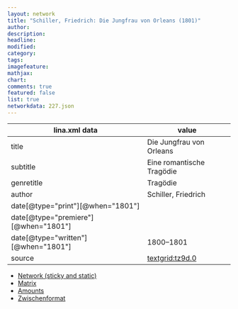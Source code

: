 ```yaml
---
layout: network
title: "Schiller, Friedrich: Die Jungfrau von Orleans (1801)"
author:
description:
headline:
modified:
category:
tags:
imagefeature: 
mathjax: 
chart: 
comments: true
featured: false
list: true
networkdata: 227.json
---
```

lina.xml data  | value
------------- | -------------
title|Die Jungfrau von Orleans
subtitle|Eine romantische Tragödie
genretitle|Tragödie
author|Schiller, Friedrich
date[@type="print"][@when="1801"]|
date[@type="premiere"][@when="1801"]|
date[@type="written"][@when="1801"]|1800–1801
source|[textgrid:tz9d.0](https://textgridlab.org/1.0/tgcrud-public/rest/textgrid:tz9d.0/data)



* [Network (sticky and static)](/network227)
* [Matrix](/matrix227)
* [Amounts](/amount227)
* [Zwischenformat](/lina227 )
